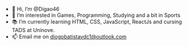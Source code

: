 - 👋 Hi, I’m @Digao46
- 👀 I’m interested in Games, Programming, Studying and a bit in Sports
- 📚 I’m currently learning HTML, CSS, JavaScript, ReactJs and cursing TADS at Uninove.
- 📫 Email me on diogobatistavdc1@outlook.com
